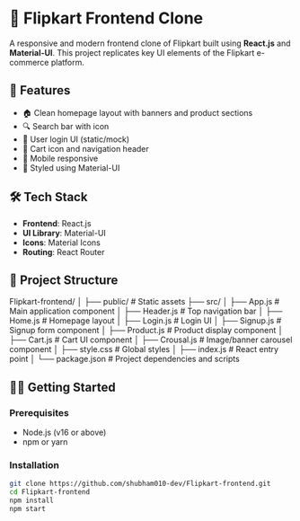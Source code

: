 # 🛒 Flipkart Frontend Clone

A responsive and modern frontend clone of Flipkart built using **React.js** and **Material-UI**. This project replicates key UI elements of the Flipkart e-commerce platform.

## 🚀 Features

- 🏠 Clean homepage layout with banners and product sections  
- 🔍 Search bar with icon  
- 🧑 User login UI (static/mock)  
- 🛒 Cart icon and navigation header  
- 📱 Mobile responsive  
- 🎨 Styled using Material-UI


## 🛠️ Tech Stack

- **Frontend**: React.js  
- **UI Library**: Material-UI  
- **Icons**: Material Icons  
- **Routing**: React Router

## 📁 Project Structure
Flipkart-frontend/
│
├── public/ # Static assets
├── src/
│ ├── App.js # Main application component
│ ├── Header.js # Top navigation bar
│ ├── Home.js # Homepage layout
│ ├── Login.js # Login UI
│ ├── Signup.js # Signup form component
│ ├── Product.js # Product display component
│ ├── Cart.js # Cart UI component
│ ├── Crousal.js # Image/banner carousel component
│ ├── style.css # Global styles
│ ├── index.js # React entry point
│
└── package.json # Project dependencies and scripts

## 🧑‍💻 Getting Started

### Prerequisites

- Node.js (v16 or above)
- npm or yarn

### Installation

```bash
git clone https://github.com/shubham010-dev/Flipkart-frontend.git
cd Flipkart-frontend
npm install
npm start

